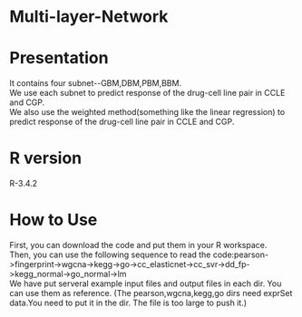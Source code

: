 # Multi-layer-Network
# Presentation
  It contains four subnet--GBM,DBM,PBM,BBM.  
  We use each subnet to predict response of the drug-cell line pair in CCLE and CGP.  
  We also use the weighted method(something like the linear regression) to predict response of the drug-cell line pair in CCLE and CGP.
# R version
  R-3.4.2
# How to Use
First, you can download the code and put them in your R workspace.  
Then, you can use the following sequence to read the code:pearson->fingerprint->wgcna->kegg->go->cc_elasticnet->cc_svr->dd_fp->kegg_normal->go_normal->lm  
  We have put serveral example input files and output files in each dir. You can use them as reference.
  (The pearson,wgcna,kegg,go dirs need exprSet data.You need to put it in the dir. The file is too large to push it.)
